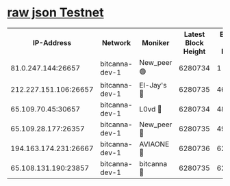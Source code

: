 [raw json Testnet](https://rpc-check.bcat.stavr.tech/bcat/rpc-bcat-result.json)
=


<table><tr><th>IP-Address</th><th>Network</th><th>Moniker</th><th>Latest Block Height</th><th>Earliest Block Height</th><th>Catching Up</th><th>Tx Index</th><th>Voting Power</th><th>Scan Time</th></tr><tr><td>81.0.247.144:26657</td><td>bitcanna-dev-1</td><td>New_peer 🟢</td><td>6280734</td><td>1</td><td>False</td><td>on</td><td>0</td><td>2024-02-03T20:28:33.058780812UTC</td></tr><tr><td>212.227.151.106:26657</td><td>bitcanna-dev-1</td><td>El-Jay's 🔴</td><td>6280735</td><td>4670391</td><td>False</td><td>on</td><td>2218164</td><td>2024-02-03T20:28:39.860475317UTC</td></tr><tr><td>65.109.70.45:30657</td><td>bitcanna-dev-1</td><td>L0vd 🔴</td><td>6280734</td><td>4828155</td><td>False</td><td>on</td><td>7920</td><td>2024-02-03T20:28:33.376061707UTC</td></tr><tr><td>65.109.28.177:26357</td><td>bitcanna-dev-1</td><td>New_peer 🔴</td><td>6280735</td><td>4952911</td><td>False</td><td>on</td><td>2237067</td><td>2024-02-03T20:28:40.255051980UTC</td></tr><tr><td>194.163.174.231:26667</td><td>bitcanna-dev-1</td><td>AVIAONE 🔴</td><td>6280736</td><td>6267461</td><td>False</td><td>on</td><td>1949865</td><td>2024-02-03T20:28:45.114049580UTC</td></tr><tr><td>65.108.131.190:23857</td><td>bitcanna-dev-1</td><td>bitcanna 🔴</td><td>6280735</td><td>6276735</td><td>False</td><td>off</td><td>82269</td><td>2024-02-03T20:28:40.578511140UTC</td></tr></table>